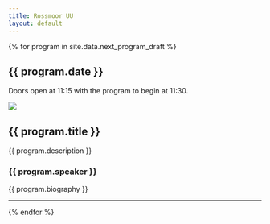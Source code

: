 ```yaml
---
title: Rossmoor UU
layout: default
---
```

<section>
    <div class="container">
        {% for program in site.data.next_program_draft %}
        <div class="row">
            <h2>{{ program.date }}</h2>
            <p>Doors open at 11:15 with the program to begin at 11:30.</p>
        </div>
        <div class="row">
            <div class="col-4">
                <img src="assets/images/{{ program.image }}" class="img-fluid">
            </div>
            <div class="col-8">
                <h2>{{ program.title }}</h2>
                <p>{{ program.description  }}</p>
                <h3>{{ program.speaker }}</h3>
                <p>{{ program.biography }}</p>
            </div>
        </div>
        <hr>
        {% endfor %}
    </div>
</section>